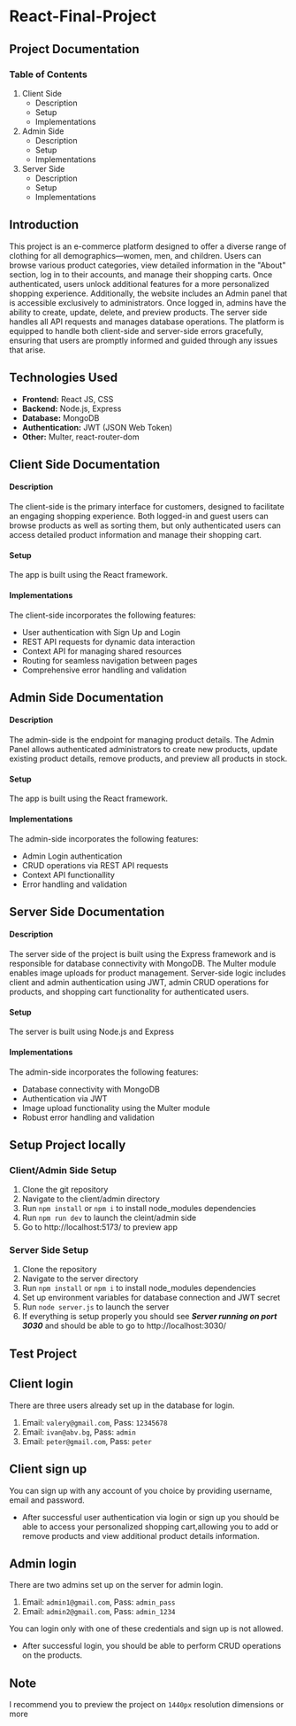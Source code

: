 React-Final-Project
===================

Project Documentation
---------------------

### Table of Contents

1.  Client Side
    *   Description
    *   Setup
    *   Implementations
2.  Admin Side
    *   Description
    *   Setup
    *   Implementations
3.  Server Side
    *   Description
    *   Setup
    *   Implementations

Introduction
------------

This project is an e-commerce platform designed to offer a diverse range of clothing for all demographics—women, men, and children. Users can browse various product categories, view detailed information in the "About" section, log in to their accounts, and manage their shopping carts. Once authenticated, users unlock additional features for a more personalized shopping experience. Additionally, the website includes an Admin panel that is accessible exclusively to administrators. Once logged in, admins have the ability to create, update, delete, and preview products. The server side handles all API requests and manages database operations. The platform is equipped to handle both client-side and server-side errors gracefully, ensuring that users are promptly informed and guided through any issues that arise.

Technologies Used
-----------------

*   **Frontend:** React JS, CSS
*   **Backend:** Node.js, Express
*   **Database:** MongoDB
*   **Authentication:** JWT (JSON Web Token)
*   **Other:** Multer, react-router-dom

Client Side Documentation
-------------------------

#### Description

The client-side is the primary interface for customers, designed to facilitate an engaging shopping experience. Both logged-in and guest users can browse products as well as sorting them, but only authenticated users can access detailed product information and manage their shopping cart.

#### Setup

The app is built using the React framework.

#### Implementations

The client-side incorporates the following features:

*   User authentication with Sign Up and Login
*   REST API requests for dynamic data interaction
*   Context API for managing shared resources
*   Routing for seamless navigation between pages
*   Comprehensive error handling and validation

Admin Side Documentation
------------------------

#### Description

The admin-side is the endpoint for managing product details. The Admin Panel allows authenticated administrators to create new products, update existing product details, remove products, and preview all products in stock.

#### Setup

The app is built using the React framework.

#### Implementations

The admin-side incorporates the following features:

*   Admin Login authentication
*   CRUD operations via REST API requests
*   Context API functionallity
*   Error handling and validation

Server Side Documentation
-------------------------

#### Description

The server side of the project is built using the Express framework and is responsible for database connectivity with MongoDB. The Multer module enables image uploads for product management. Server-side logic includes client and admin authentication using JWT, admin CRUD operations for products, and shopping cart functionality for authenticated users.

#### Setup

The server is built using Node.js and Express

#### Implementations

The admin-side incorporates the following features:

*   Database connectivity with MongoDB
*   Authentication via JWT
*   Image upload functionality using the Multer module
*   Robust error handling and validation

Setup Project locally
---------------------

### Client/Admin Side Setup

1.  Clone the git repository
2.  Navigate to the client/admin directory
3.  Run `npm install` or `npm i` to install node\_modules dependencies
4.  Run `npm run dev` to launch the cleint/admin side
5.  Go to http://localhost:5173/ to preview app

### Server Side Setup

1.  Clone the repository
2.  Navigate to the server directory
3.  Run `npm install` or `npm i` to install node\_modules dependencies
4.  Set up environment variables for database connection and JWT secret
5.  Run `node server.js` to launch the server
6.  If everything is setup properly you should see **_Server running on port 3030_** and should be able to go to http://localhost:3030/

Test Project
------------

## Client login

There are three users already set up in the database for login. 

1.  Email: `valery@gmail.com`, Pass: `12345678`
2.  Email: `ivan@abv.bg`, Pass: `admin`
3.  Email: `peter@gmail.com`, Pass: `peter`

## Client sign up

You can sign up with any account of you choice by providing username, email and password. 

*  After successful user authentication via login or sign up you should be able to access your personalized shopping cart,allowing you to add or remove products and view additional product details information.

## Admin login

There are two admins set up on the server for admin login.

1.  Email: `admin1@gmail.com`, Pass: `admin_pass`
2.  Email: `admin2@gmail.com`, Pass: `admin_1234`

You can login only with one of these credentials and sign up is not allowed. 
*  After successful login, you should be able to perform CRUD operations on the products.

Note
--
I recommend you to preview the project on `1440px` resolution dimensions or more